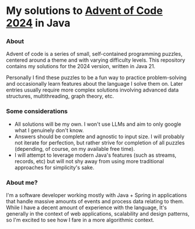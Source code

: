 # My solutions to [Advent of Code 2024](https://adventofcode.com/2024) in Java
### About 
Advent of code is a series of small, self-contained programming puzzles, centered around a theme and with varying difficulty levels. This repository contains my solutions for the 2024 version, written in Java 21.

Personally I find these puzzles to be a fun way to practice problem-solving and occasionally learn features about the language I solve them on. Later entries usually require more complex solutions involving advanced data structures, multithreading, graph theory, etc. 

### Some considerations
* All solutions will be my own. I won't use LLMs and aim to only google what I genuinely don't know.
* Answers should be complete and agnostic to input size. I will probably not iterate for perfection, but rather strive for completion of all puzzles (depending, of course, on my available free time).
* I will attempt to leverage modern Java's features (such as streams, records, etc) but will not shy away from using more traditional approaches for simplicity's sake.

### About me?
I'm a software developer working mostly with Java + Spring in applications that handle massive amounts of events and process data relating to them. While I have a decent amount of experience with the language, It's generally in the context of web applications, scalability and design patterns, so I'm excited to see how I fare in a more algorithmic context. 
